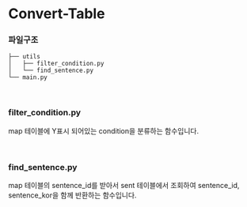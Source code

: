 # Convert-Table

### 파일구조
```
├── utils
│   ├── filter_condition.py
│   └── find_sentence.py
└── main.py
```
<br/>

### filter_condition.py
map 테이블에 Y표시 되어있는 condition을 분류하는 함수입니다.

<br/>

### find_sentence.py
map 테이블의 sentence_id를 받아서 sent 테이블에서 조회하여 sentence_id, sentence_kor을 함께 반환하는 함수입니다.